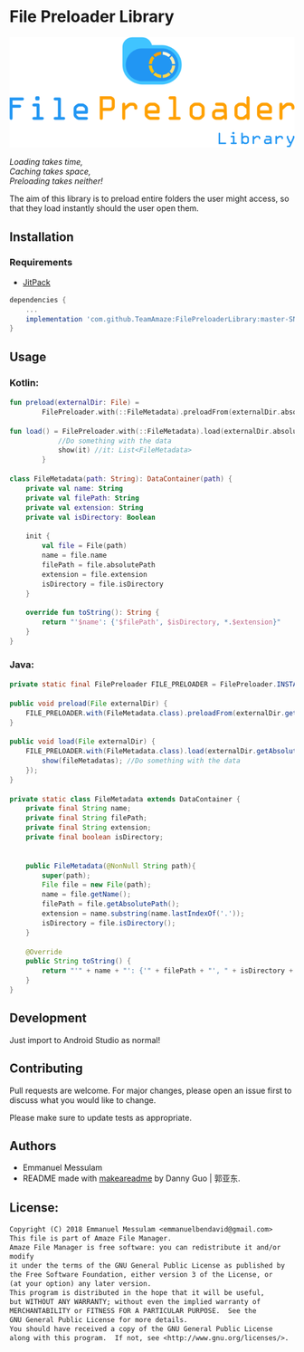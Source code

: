 # File Preloader Library

<p align="center">
    <img src="static/logo.png" data-canonical-src="static/logo.png"/>
</p>

*Loading takes time,  
Caching takes space,  
Preloading takes neither!*

The aim of this library is to preload entire folders the user might access, so that they load instantly should the user open them.

## Installation

### Requirements
* [JitPack](https://jitpack.io/)

```gradle
dependencies {
    ...
    implementation 'com.github.TeamAmaze:FilePreloaderLibrary:master-SNAPSHOT' //Folder preloading
}
```

## Usage

### Kotlin:
```kotlin
fun preload(externalDir: File) =
        FilePreloader.with(::FileMetadata).preloadFrom(externalDir.absolutePath)

fun load() = FilePreloader.with(::FileMetadata).load(externalDir.absolutePath) {
            //Do something with the data
            show(it) //it: List<FileMetadata>
        }

class FileMetadata(path: String): DataContainer(path) {
    private val name: String
    private val filePath: String
    private val extension: String
    private val isDirectory: Boolean

    init {
        val file = File(path)
        name = file.name
        filePath = file.absolutePath
        extension = file.extension
        isDirectory = file.isDirectory
    }

    override fun toString(): String {
        return "'$name': {'$filePath', $isDirectory, *.$extension}"
    }
}
```

### Java:
```java
private static final FilePreloader FILE_PRELOADER = FilePreloader.INSTANCE;

public void preload(File externalDir) {
    FILE_PRELOADER.with(FileMetadata.class).preloadFrom(externalDir.getAbsolutePath());
}

public void load(File externalDir) {
    FILE_PRELOADER.with(FileMetadata.class).load(externalDir.getAbsolutePath(), (fileMetadatas) -> {
        show(fileMetadatas); //Do something with the data
    });
}

private static class FileMetadata extends DataContainer {
    private final String name;
    private final String filePath;
    private final String extension;
    private final boolean isDirectory;


    public FileMetadata(@NonNull String path){
        super(path);
        File file = new File(path);
        name = file.getName();
        filePath = file.getAbsolutePath();
        extension = name.substring(name.lastIndexOf('.'));
        isDirectory = file.isDirectory();
    }

    @Override
    public String toString() {
        return "'" + name + "': {'" + filePath + "', " + isDirectory + ", *." + extension + "}";
    }
}
```

## Development

Just import to Android Studio as normal!

## Contributing
Pull requests are welcome. For major changes, please open an issue first to discuss what you would like to change.

Please make sure to update tests as appropriate.

Authors
---
- Emmanuel Messulam
- README made with [makeareadme](https://www.makeareadme.com/) by Danny Guo | 郭亚东.

License:
---
    Copyright (C) 2018 Emmanuel Messulam <emmanuelbendavid@gmail.com>
    This file is part of Amaze File Manager.
    Amaze File Manager is free software: you can redistribute it and/or modify
    it under the terms of the GNU General Public License as published by
    the Free Software Foundation, either version 3 of the License, or
    (at your option) any later version.
    This program is distributed in the hope that it will be useful,
    but WITHOUT ANY WARRANTY; without even the implied warranty of
    MERCHANTABILITY or FITNESS FOR A PARTICULAR PURPOSE.  See the
    GNU General Public License for more details.
    You should have received a copy of the GNU General Public License
    along with this program.  If not, see <http://www.gnu.org/licenses/>.
